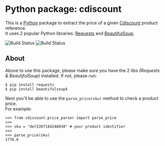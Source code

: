 # Python package: cdiscount

This is a [Python](https://www.python.org/) package to extract the price of a given [Cdiscount](https://www.cdiscount.com/) product reference.<br />
It uses 2 popular Python libraries: [Requests](https://requests.readthedocs.io/en/master/) and [BeautifulSoup](https://www.crummy.com/software/BeautifulSoup/bs4/doc/#installing-beautiful-soup).

![Build Status](https://img.shields.io/pypi/l/requests.svg)
![Build Status](https://img.shields.io/pypi/wheel/requests.svg)


## About

Above to use this package, please make sure you have the 2 libs *(Requests & BeautifulSoup)* installed. If not, please run:

```
$ pip install requests
$ pip install beautifulsoup4
```

Next you'll be able to use the `parse_price(sku)` method to check a product price.<br />
For example:

```
>>> from cdiscount.price_parser import parse_price
>>> 
>>> sku = "del5397184246030" # your product identifier
>>> 
>>> parse_price(sku)
1776.6
```